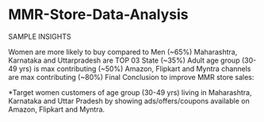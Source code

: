 # MMR-Store-Data-Analysis

SAMPLE INSIGHTS

Women are more likely to buy compared to Men (~65%)
Maharashtra, Karnataka and Uttarpradesh are TOP 03 State (~35%)
Adult age group (30-49 yrs) is max contributing (~50%)
Amazon, Flipkart and Myntra channels are max contributing (~80%)
Final Conclusion to improve MMR store sales:

*Target women customers of age group (30-49 yrs) living in Maharashtra, Karnataka and Uttar Pradesh by showing ads/offers/coupons available on Amazon, Flipkart and Myntra.
